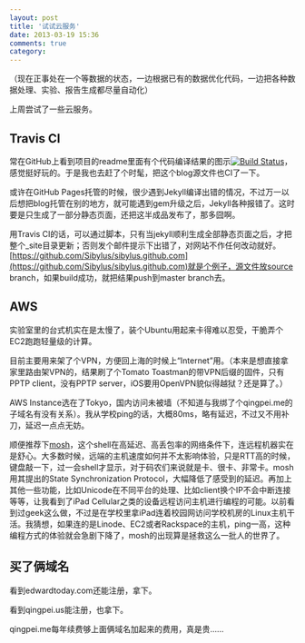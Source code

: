 ```yaml
---
layout: post
title: '试试云服务'
date: 2013-03-19 15:36
comments: true
category: 
---
```

    

（现在正事处在一个等数据的状态，一边根据已有的数据优化代码，一边把各种数据处理、实验、报告生成都尽量自动化）

上周尝试了一些云服务。

## Travis CI
常在GitHub上看到项目的readme里面有个代码编译结果的图示[![Build Status](https://travis-ci.org/edwardtoday/edwardtoday.github.com.png?branch=master)](https://travis-ci.org/edwardtoday/edwardtoday.github.com)，感觉挺好玩的。于是我也去赶了个时髦，把这个blog源文件也CI了一下。

或许在GitHub Pages托管的时候，很少遇到Jekyll编译出错的情况，不过万一以后想把blog托管在别的地方，就可能遇到gem升级之后，Jekyll各种报错了。这时要是只生成了一部分静态页面，还把这半成品发布了，那多囧啊。

用Travis CI的话，可以通过脚本，只有当jekyll顺利生成全部静态页面之后，才把整个_site目录更新；否则发个邮件提示下出错了，对网站不作任何改动就好。[https://github.com/Sibylus/sibylus.github.com](https://github.com/Sibylus/sibylus.github.com)就是个例子，源文件放source branch，如果build成功，就把结果push到master branch去。

## AWS
实验室里的台式机实在是太慢了，装个Ubuntu用起来卡得难以忍受，干脆弄个EC2跑跑轻量级的计算。

目前主要用来架了个VPN，方便回上海的时候上“Internet”用。（本来是想直接拿家里路由架VPN的，结果刷了个Tomato Toastman的带VPN后缀的固件，只有PPTP client，没有PPTP server，iOS要用OpenVPN貌似得越狱？还是算了。）

AWS Instance选在了Tokyo，国内访问未被墙（不知道与我绑了个qingpei.me的子域名有没有关系）。我从学校ping的话，大概80ms，略有延迟，不过又不用补刀，延迟一点点无妨。

顺便推荐下[mosh](http://mosh.mit.edu/)，这个shell在高延迟、高丢包率的网络条件下，连远程机器实在是舒心。大多数时候，远端的主机速度如何并不太影响体验，只是RTT高的时候，键盘敲一下，过一会shell才显示，对于码农们来说就是卡、很卡、非常卡。mosh用其提出的State Synchronization Protocol，大幅降低了感受到的延迟。再加上其他一些功能，比如Unicode在不同平台的处理、比如client换个IP不会中断连接等等，让我看到了iPad Cellular之类的设备远程访问主机进行编程的可能。以前看到过geek这么做，不过是在学校里拿iPad连着校园网访问学校机房的Linux主机干活。我猜想，如果连的是Linode、EC2或者Rackspace的主机，ping一高，这种编程方式的体验就会急剧下降了，mosh的出现算是拯救这么一批人的世界了。

## 买了俩域名
看到edwardtoday.com还能注册，拿下。

看到qingpei.us能注册，也拿下。

qingpei.me每年续费够上面俩域名加起来的费用，真是贵……